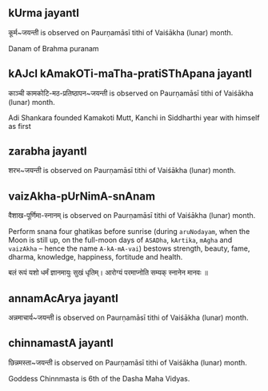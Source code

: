 ## kUrma jayantI

कूर्म~जयन्ती is observed on Paurṇamāsī tithi of Vaiśākha (lunar) month.

Danam of Brahma puranam

## kAJcI kAmakOTi-maTha-pratiSThApana jayantI

काञ्ची कामकोटि-मठ-प्रतिष्ठापन~जयन्ती is observed on Paurṇamāsī tithi of Vaiśākha (lunar) month.

Adi Shankara founded Kamakoti Mutt, Kanchi in Siddharthi year with himself as first

## zarabha jayantI

शरभ~जयन्ती is observed on Paurṇamāsī tithi of Vaiśākha (lunar) month.



## vaizAkha-pUrNimA-snAnam

वैशाख-पूर्णिमा-स्नानम् is observed on Paurṇamāsī tithi of Vaiśākha (lunar) month.

Perform snana four ghatikas before sunrise (during `aruNodayam`, when the Moon is still up, on the full-moon days of `ASADha`, `kArtika`, `mAgha` and `vaizAkha` – hence the name `A-kA-mA-vai`) bestows strength, beauty, fame, dharma, knowledge, happiness, fortitude and health.

बलं रूपं यशो धर्मं ज्ञानमायुः सुखं धृतिम्।
आरोग्यं परमाप्नोति सम्यक् स्नानेन मानवः ॥

## annamAcArya jayantI

अन्नमाचार्य~जयन्ती is observed on Paurṇamāsī tithi of Vaiśākha (lunar) month.



## chinnamastA jayantI

छिन्नमस्ता~जयन्ती is observed on Paurṇamāsī tithi of Vaiśākha (lunar) month.

Goddess Chinnmasta is 6th of the Dasha Maha Vidyas.

